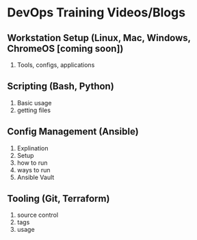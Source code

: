 # DevOps Training Videos/Blogs

## Workstation Setup (Linux, Mac, Windows, ChromeOS [coming soon])
1. Tools, configs, applications

## Scripting (Bash, Python)
1. Basic usage
2. getting files

## Config Management (Ansible)
1. Explination
2. Setup
3. how to run
4. ways to run
5. Ansible Vault

## Tooling (Git, Terraform)
1. source control
2. tags
3. usage
